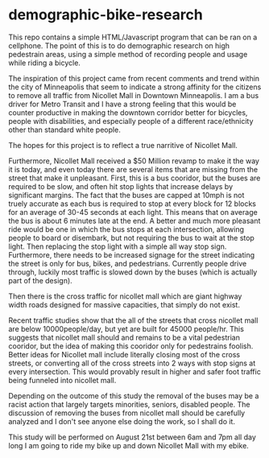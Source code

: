 # demographic-bike-research
This repo contains a simple HTML/Javascript program that can be ran on a cellphone. The point of this is to do demographic research on high pedestrain areas, using a simple method of recording people and usage while riding a bicycle.

The inspiration of this project came from recent comments and trend within the city of Minneapolis that seem to indicate a strong affinity for the citizens to remove all traffic from Nicollet Mall in Downtown Minneapolis. I am a bus driver for Metro Transit and I have a strong feeling that this would be counter productive in making the downtown corridor better for bicycles, people with disabilities, and especially people of a different race/ethnicity other than standard white people. 

The hopes for this project is to reflect a true narritive of Nicollet Mall. 

Furthermore, Nicollet Mall received a $50 Million revamp to make it the way it is today, and even today there are several items that are missing from the street that make it unpleasant. First, this is a bus cooridor, but the buses are required to be slow, and often hit stop lights that increase delays by significant margins. The fact that the buses are capped at 10mph is not truely accurate as each bus is required to stop at every block for 12 blocks for an average of 30-45 seconds at each light. This means that on average the bus is about 6 minutes late at the end. A better and much more pleasant ride would be one in which the bus stops at each intersection, allowing people to board or disembark, but not requiring the bus to wait at the stop light. Then replacing the stop light with a simple all way stop sign. Furthermore, there needs to be increased signage for the street indicating the street is only for bus, bikes, and pedestrians. Currently people drive through, luckily most traffic is slowed down by the buses (which is actually part of the design).

Then there is the cross traffic for nicollet mall which are giant highway width roads designed for massive capacities, that simply do not exist.

Recent traffic studies show that the all of the streets that cross nicollet mall are below 10000people/day, but yet are built for 45000 people/hr. This suggests that nicollet mall should and remains to be a vital pedestrian cooridor, but the idea of making this cooridor only for pedestrains foolish. Better ideas for Nicollet mall include literally closing most of the cross streets, or converting all of the cross streets into 2 ways with stop signs at every intersection. This would provably result in higher and safer foot traffic being funneled into nicollet mall. 

Depending on the outcome of this study the removal of the buses may be a racist action that largely targets minorities, seniors, disabled people. The discussion of removing the buses from nicollet mall should be carefully analyzed and I don't see anyone else doing the work, so I shall do it.

This study will be performed on August 21st between 6am and 7pm all day long I am going to ride my bike up and down Nicollet Mall with my ebike.